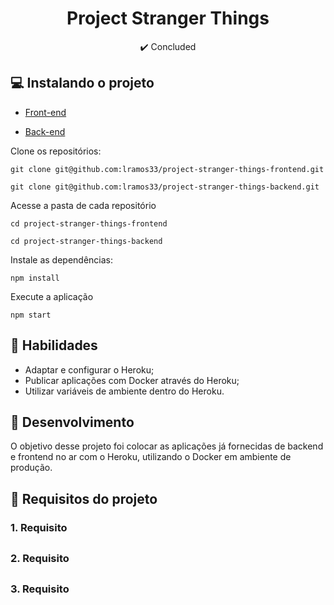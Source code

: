 <h1 align="center">Project Stranger Things</h1>

<p align="center">✔️ Concluded</p>

## 💻 Instalando o projeto

- [Front-end](https://github.com/lramos33/project-stranger-things-frontend)

- [Back-end](https://github.com/lramos33/project-stranger-things-backend)

Clone os repositórios:

```
git clone git@github.com:lramos33/project-stranger-things-frontend.git

git clone git@github.com:lramos33/project-stranger-things-backend.git
```

Acesse a pasta de cada repositório

```
cd project-stranger-things-frontend

cd project-stranger-things-backend
```

Instale as dependências:
```
npm install
```

Execute a aplicação
```
npm start
```

## 🚀 Habilidades

- Adaptar e configurar o Heroku;
- Publicar aplicações com Docker através do Heroku;
- Utilizar variáveis de ambiente dentro do Heroku.

## 🔧 Desenvolvimento

O objetivo desse projeto foi colocar as aplicações já fornecidas de backend e frontend no ar com o Heroku, utilizando o Docker em ambiente de produção.

## 📝 Requisitos do projeto

### 1. Requisito

##
### 2. Requisito

##
### 3. Requisito

##
